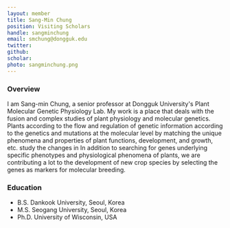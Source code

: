 ```yaml
---
layout: member
title: Sang-Min Chung
position: Visiting Scholars
handle: sangminchung
email: smchung@dongguk.edu
twitter:
github:
scholar: 
photo: sangminchung.png 
---
```


### Overview
I am Sang-min Chung, a senior professor at Dongguk University's Plant Molecular Genetic Physiology Lab. My work is a place that deals with the fusion and complex studies of plant physiology and molecular genetics. Plants according to the flow and regulation of genetic information according to the genetics and mutations at the molecular level by matching the unique phenomena and properties of plant functions, development, and growth, etc. study the changes in In addition to searching for genes underlying specific phenotypes and physiological phenomena of plants, we are contributing a lot to the development of new crop species by selecting the genes as markers for molecular breeding.

### Education
- B.S. Dankook University, Seoul, Korea
- M.S. Seogang University, Seoul, Korea
- Ph.D. University of Wisconsin, USA
